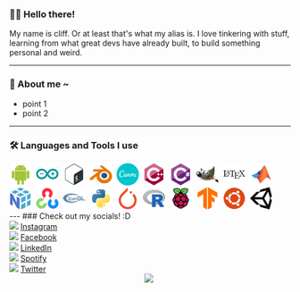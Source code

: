 <!--<div id="header" align="center">
  <img src="https://avatars.githubusercontent.com/u/65708785?s=400&u=ca4537d55367e3fb88988f916023f0def66e1714&v=4" width="100"/>
</div>
-->
### :raising_hand_man: Hello there! 
My name is cliff. Or at least that's what my alias is. 
I love tinkering with stuff, learning from what great devs have already built, to build something personal and weird.

---
### :man_dancing: About me ~
- point 1
- point 2
---
### :hammer_and_wrench: Languages and Tools I use
<div id="header", align="left">
	<img src="https://github.com/devicons/devicon/blob/master/icons/android/android-original.svg" width="40" height="40"/>&nbsp
	<img src="https://github.com/devicons/devicon/blob/master/icons/arduino/arduino-original.svg" width="40" height="40"/>&nbsp
	<img src="https://github.com/devicons/devicon/blob/master/icons/bash/bash-original.svg" width="40" height="40"/>&nbsp
	<img src="https://github.com/devicons/devicon/blob/master/icons/blender/blender-original.svg" width="40" height="40"/>&nbsp
	<img src="https://github.com/devicons/devicon/blob/master/icons/canva/canva-original.svg" width="40" height="40"/>&nbsp
	<img src="https://github.com/devicons/devicon/blob/master/icons/cplusplus/cplusplus-original.svg" width="40" height="40"/>&nbsp
	<img src="https://github.com/devicons/devicon/blob/master/icons/csharp/csharp-original.svg" width="40" height="40"/>&nbsp
	<img src="https://github.com/devicons/devicon/blob/master/icons/gimp/gimp-original.svg" width="40" height="40"/>&nbsp
	<img src="https://github.com/devicons/devicon/blob/master/icons/latex/latex-original.svg" width="40" height="40"/>&nbsp
	<img src="https://github.com/devicons/devicon/blob/master/icons/matlab/matlab-original.svg" width="40" height="40"/>&nbsp<br>
	<img src="https://github.com/devicons/devicon/blob/master/icons/numpy/numpy-original.svg" width="40" height="40"/>&nbsp
	<img src="https://github.com/devicons/devicon/blob/master/icons/opencv/opencv-original.svg" width="40" height="40"/>&nbsp
	<img src="https://github.com/devicons/devicon/blob/master/icons/opengl/opengl-original.svg" width="40" height="40"/>&nbsp
	<img src="https://github.com/devicons/devicon/blob/master/icons/python/python-original.svg" width="40" height="40"/>&nbsp
	<img src="https://github.com/devicons/devicon/blob/master/icons/pytorch/pytorch-original.svg" width="40" height="40"/>&nbsp
	<img src="https://github.com/devicons/devicon/blob/master/icons/r/r-original.svg" width="40" height="40"/>&nbsp
	<img src="https://github.com/devicons/devicon/blob/master/icons/raspberrypi/raspberrypi-original.svg" width="40" height="40"/>&nbsp
	<img src="https://github.com/devicons/devicon/blob/master/icons/tensorflow/tensorflow-original.svg" width="40" height="40"/>&nbsp
	<img src="https://github.com/devicons/devicon/blob/master/icons/ubuntu/ubuntu-plain.svg" width="40" height="40"/>&nbsp
	<img src="https://github.com/devicons/devicon/blob/master/icons/unity/unity-original.svg" width="40" height="40"/>&nbsp
</div>
---
### Check out my socials! :D
<div id="header" align="left">
	<img src="https://upload.wikimedia.org/wikipedia/commons/thumb/9/95/Instagram_logo_2022.svg/800px-Instagram_logo_2022.svg.png" width="10"/> 
	<a href="https://www.instagram.com/waiit.whaat/"> Instagram </a>
</div>
<div id="header" align="left"> 
	<img src="https://upload.wikimedia.org/wikipedia/en/thumb/0/04/Facebook_f_logo_%282021%29.svg/800px-Facebook_f_logo_%282021%29.svg.png" width="10"/> 
	<a href="https://www.facebook.com/waiit.whaaat/"> Facebook </a>
</div>
<div id="header" align="left"> 
	<img src="https://upload.wikimedia.org/wikipedia/commons/thumb/c/ca/LinkedIn_logo_initials.png/600px-LinkedIn_logo_initials.png" width="10"/> 
	<a href="https://www.linkedin.com/in/adityamishra42/"> LinkedIn </a>
</div>
<div id="header" align="left"> 
	<img src="https://www.freepnglogos.com/uploads/spotify-logo-png/spotify-download-logo-30.png" width="10"/> 
	<a href="https://open.spotify.com/user/29uif90ku09efwem6gm4k7gky"> Spotify </a>
</div>
<div id="header" align="left"> 
	<img src="https://upload.wikimedia.org/wikipedia/commons/thumb/4/4f/Twitter-logo.svg/1024px-Twitter-logo.svg.png" width="10"/> 
	<a href="https://twitter.com/siighduuck"> Twitter </a>
</div>

<div id="header", align="center">
	<img src="https://media.giphy.com/media/l3q2K5jinAlChoCLS/giphy.gif" width="20"/>
	<img src="https://komarev.com/ghpvc/?username=cliff-4&style=flat-square&color=blue" alt=""/>
</div>
